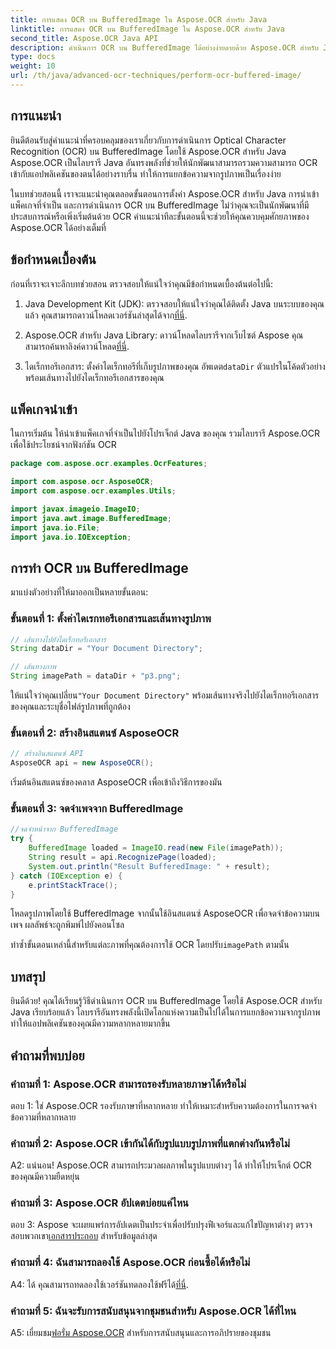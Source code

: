 ```yaml
---
title: การแสดง OCR บน BufferedImage ใน Aspose.OCR สำหรับ Java
linktitle: การแสดง OCR บน BufferedImage ใน Aspose.OCR สำหรับ Java
second_title: Aspose.OCR Java API
description: ดำเนินการ OCR บน BufferedImage ได้อย่างง่ายดายด้วย Aspose.OCR สำหรับ Java แยกข้อความจากรูปภาพได้อย่างลงตัว ดาวน์โหลดตอนนี้เพื่อรับประสบการณ์การรู้จำข้อความที่หลากหลาย
type: docs
weight: 10
url: /th/java/advanced-ocr-techniques/perform-ocr-buffered-image/
---
```

## การแนะนำ

ยินดีต้อนรับสู่คำแนะนำที่ครอบคลุมของเราเกี่ยวกับการดำเนินการ Optical Character Recognition (OCR) บน BufferedImage โดยใช้ Aspose.OCR สำหรับ Java Aspose.OCR เป็นไลบรารี Java อันทรงพลังที่ช่วยให้นักพัฒนาสามารถรวมความสามารถ OCR เข้ากับแอปพลิเคชันของตนได้อย่างราบรื่น ทำให้การแยกข้อความจากรูปภาพเป็นเรื่องง่าย

ในบทช่วยสอนนี้ เราจะแนะนำคุณตลอดขั้นตอนการตั้งค่า Aspose.OCR สำหรับ Java การนำเข้าแพ็คเกจที่จำเป็น และการดำเนินการ OCR บน BufferedImage ไม่ว่าคุณจะเป็นนักพัฒนาที่มีประสบการณ์หรือเพิ่งเริ่มต้นด้วย OCR คำแนะนำทีละขั้นตอนนี้จะช่วยให้คุณควบคุมศักยภาพของ Aspose.OCR ได้อย่างเต็มที่

## ข้อกำหนดเบื้องต้น

ก่อนที่เราจะเจาะลึกบทช่วยสอน ตรวจสอบให้แน่ใจว่าคุณมีข้อกำหนดเบื้องต้นต่อไปนี้:

1.  Java Development Kit (JDK): ตรวจสอบให้แน่ใจว่าคุณได้ติดตั้ง Java บนระบบของคุณแล้ว คุณสามารถดาวน์โหลดเวอร์ชันล่าสุดได้จาก[ที่นี่](https://www.oracle.com/java/technologies/javase-downloads.html).

2.  Aspose.OCR สำหรับ Java Library: ดาวน์โหลดไลบรารีจากเว็บไซต์ Aspose คุณสามารถค้นหาลิงค์ดาวน์โหลด[ที่นี่](https://releases.aspose.com/ocr/java/).

3.  ไดเร็กทอรีเอกสาร: ตั้งค่าไดเร็กทอรีที่เก็บรูปภาพของคุณ อัพเดต`dataDir` ตัวแปรในโค้ดตัวอย่างพร้อมเส้นทางไปยังไดเร็กทอรีเอกสารของคุณ

## แพ็คเกจนำเข้า

ในการเริ่มต้น ให้นำเข้าแพ็คเกจที่จำเป็นไปยังโปรเจ็กต์ Java ของคุณ รวมไลบรารี Aspose.OCR เพื่อใช้ประโยชน์จากฟังก์ชัน OCR

```java
package com.aspose.ocr.examples.OcrFeatures;

import com.aspose.ocr.AsposeOCR;
import com.aspose.ocr.examples.Utils;

import javax.imageio.ImageIO;
import java.awt.image.BufferedImage;
import java.io.File;
import java.io.IOException;
```

## การทำ OCR บน BufferedImage

มาแบ่งตัวอย่างที่ให้มาออกเป็นหลายขั้นตอน:

### ขั้นตอนที่ 1: ตั้งค่าไดเรกทอรีเอกสารและเส้นทางรูปภาพ

```java
// เส้นทางไปยังไดเร็กทอรีเอกสาร
String dataDir = "Your Document Directory";

// เส้นทางภาพ
String imagePath = dataDir + "p3.png";
```

 ให้แน่ใจว่าคุณเปลี่ยน`"Your Document Directory"` พร้อมเส้นทางจริงไปยังไดเร็กทอรีเอกสารของคุณและระบุชื่อไฟล์รูปภาพที่ถูกต้อง

### ขั้นตอนที่ 2: สร้างอินสแตนซ์ AsposeOCR

```java
// สร้างอินสแตนซ์ API
AsposeOCR api = new AsposeOCR();
```

เริ่มต้นอินสแตนซ์ของคลาส AsposeOCR เพื่อเข้าถึงวิธีการของมัน

### ขั้นตอนที่ 3: จดจำเพจจาก BufferedImage

```java
//จดจำหน้าจาก BufferedImage
try {
    BufferedImage loaded = ImageIO.read(new File(imagePath));
    String result = api.RecognizePage(loaded);
    System.out.println("Result BufferedImage: " + result);
} catch (IOException e) {
    e.printStackTrace();
}
```

โหลดรูปภาพโดยใช้ BufferedImage จากนั้นใช้อินสแตนซ์ AsposeOCR เพื่อจดจำข้อความบนเพจ ผลลัพธ์จะถูกพิมพ์ไปยังคอนโซล

 ทำซ้ำขั้นตอนเหล่านี้สำหรับแต่ละภาพที่คุณต้องการใช้ OCR โดยปรับ`imagePath` ตามนั้น

## บทสรุป

ยินดีด้วย! คุณได้เรียนรู้วิธีดำเนินการ OCR บน BufferedImage โดยใช้ Aspose.OCR สำหรับ Java เรียบร้อยแล้ว ไลบรารีอันทรงพลังนี้เปิดโลกแห่งความเป็นไปได้ในการแยกข้อความจากรูปภาพ ทำให้แอปพลิเคชันของคุณมีความหลากหลายมากขึ้น

## คำถามที่พบบ่อย

### คำถามที่ 1: Aspose.OCR สามารถรองรับหลายภาษาได้หรือไม่

ตอบ 1: ใช่ Aspose.OCR รองรับภาษาที่หลากหลาย ทำให้เหมาะสำหรับความต้องการในการจดจำข้อความที่หลากหลาย

### คำถามที่ 2: Aspose.OCR เข้ากันได้กับรูปแบบรูปภาพที่แตกต่างกันหรือไม่

A2: แน่นอน! Aspose.OCR สามารถประมวลผลภาพในรูปแบบต่างๆ ได้ ทำให้โปรเจ็กต์ OCR ของคุณมีความยืดหยุ่น

### คำถามที่ 3: Aspose.OCR อัปเดตบ่อยแค่ไหน

ตอบ 3: Aspose จะเผยแพร่การอัปเดตเป็นประจำเพื่อปรับปรุงฟีเจอร์และแก้ไขปัญหาต่างๆ ตรวจสอบพวกเขา[เอกสารประกอบ](https://reference.aspose.com/ocr/java/) สำหรับข้อมูลล่าสุด

### คำถามที่ 4: ฉันสามารถลองใช้ Aspose.OCR ก่อนซื้อได้หรือไม่

 A4: ได้ คุณสามารถทดลองใช้เวอร์ชันทดลองใช้ฟรีได้[ที่นี่](https://releases.aspose.com/).

### คำถามที่ 5: ฉันจะรับการสนับสนุนจากชุมชนสำหรับ Aspose.OCR ได้ที่ไหน

 A5: เยี่ยมชม[ฟอรั่ม Aspose.OCR](https://forum.aspose.com/c/ocr/16) สำหรับการสนับสนุนและการอภิปรายของชุมชน